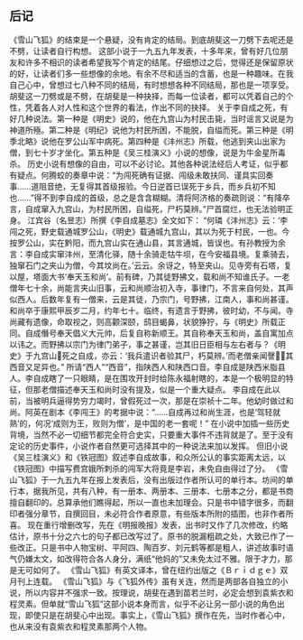 ## 后记

《雪山飞狐》的结束是一个悬疑，没有肯定的结局。到底胡斐这一刀劈下去呢还是不劈，让读者自行构想。
这部小说于一九五九年发表，十多年来，曾有好几位朋友和许多不相识的读者希望我写个肯定的结尾。仔细想过之后，觉得还是保留原状的好，让读者们多一些想像的余地。有余不尽和适当的含蓄，也是一种趣味。在我自己心中，曾想过七八种不同的结局，有时想想各种不同结局，那也是一项享受。胡斐这一刀劈或是不劈，在胡斐是一种抉择，而每一位读者，都可以凭着自己的个性，凭着各人对人性和这个世界的看法，作出不同的抉择。
关于李自成之死，有好几种说法。第一种是《明史》说的，他在九宫山为村民击毙，当时谣言又说是为神道所殛。第二种是《明纪》说他为村民所困，不能脱，自缢而死。第三种是《明季北略》说他在罗公山军中病死。第四种是《沣州志》所载，他逃到夹山出家为僧，到七十岁才坐化。第五种是《吴三桂演义》小说的想像，说是为牛金星所毒杀。
历史小说有想像的自由，可以不必讨论。其他各种说法经后人考证，似乎都有疑点。何腾蛟的奏章中说：“为闯死确有证据、闯级未敢扶同、谨具实回奏事……道阻音绝，无复得其首级报验。今日逆首已误死于乡兵，而乡兵初不知也……”得不到李自成的首级，总之是含含糊糊。清将阿济格的奏疏则说：“有降卒言，自成窜入九宫山，为村民所困，自缢死，尸朽莫辨。”尸首腐烂，也无法验明正身。
江宾谷（名昱志）所撰《李自成墓志》全文如下：
“何璘《沣州志》云：‘李闯之死，野史载通城罗公山，《明史》载通城九宫山，其以为死于村民，一也。今按罗公山，实在黔阳，而九宫山实在通山县，其言通城，皆误也。有孙教授为余言：李自成实窜沣州，至清化驿，随十余骑走牯牛坝，在今安福县境。复乘骑去，独窜石门之夹山为僧，今其坟尚在。’云云。余讶之，特至夹山。见寺旁有石塔，复以屋，塔面大书‘奉天玉和尚’。前有碑，乃其徒野拂文，载和尚不知谁氏子。一老僧年七十余，尚能言夹山旧事，云和尚顺治初入寺，事律门，不言来自何处，其声似西人。后数年复有一僧来，云是其徒，乃宗门，号野拂，江南人，事和尚甚谨。
和尚卒于康熙甲辰岁二月，约年七十。临终，有遗言于野拂，彼时幼，不与闻。寺尚藏有遗像，命取视之，则高颧深颐，鸱目蝎鼻，状貌狰狞，与《明史》所载正同。自成僭号奉天倡义大元帅，后复自称新顺王。其自称奉天玉和尚，盖自寓加点以讳之。而野拂以宗门为律门弟子，事之甚谨，岂其旧日臣相与左右者与？《明史》于九宫山死之自成，亦云：‘我兵遣识者验其尸，朽莫辨。’而老僧亲闻謦，其西音又足异也。”
所请“西人”“西音”，指陕西人和陕西口音。李自成是陕西米脂县人。李自成瞎了一只眼睛，是在围攻开封时给陈永福射瞎的，本是一个极明显的特征，但那老僧描述奉天玉和尚时没有提及，似是一个重大疑点。
李自成在此以前，当被明兵逼得势穷力竭时，曾假死过一次，那是在崇祯十二年。他幼时做过和尚。阿英在剧本《李闯王》的考据中说：“……自成再过和尚生涯，也是‘驾轻就熟’的，何况‘成则为王，败则为僧’，是中国的老一套呢！”
在小说中加插一些历史背境，当然不必一切细节都完全符合史实，只要重大事件不违背就是了。至于没有定论的历史事件，小说作者自然更可选择其中的一种说法来加以发挥。
但旧小说《吴三桂演义》和《铁冠图》叙述李自成故事，和众所公认的事实距离太远，以《铁冠图》中描写费宫娥所刺杀的闯军大将竟是李岩，未免自由得过了分。
《雪山飞狐》于一九五九年在报上发表后，没有出版过作者所认可的单行本。坊间的单行本，据我所见，共有八种，有一册本、两册本、三册本、七册本之分，都是书商擅自翻印的。总算承他们瞧得起，所以一直也未加理会。只是书中错字很多，而翻印者强分章节，自撰回目，未必符合作者原意，有些版本所附的插图，也非作者所喜。
现在重行增删改写，先在《明报晚报》发表，出书时又作了几次修改，约略估计，原书十分之六七的句子都已改写过了。原书的脱漏粗疏之处，大致已作了一些改正。只是书中人物宝树、平阿四、陶百岁、刘元鹤等都是粗人，讲述故事时语气仍嫌太文，如改得符合各人身分，满纸“他妈的”又未免太过不雅。限于才力，那是无可如何了。
《雪山飞狐》有英文译本，曾在纽约出版之《Ｂｒｉｄｇｅ》双月刊上连载。
《雪山飞狐》与《飞狐外传》虽有关连，然而是两部各自独立的小说，所以内容并不强求一致。按理说，胡斐在遇到苗若兰时，必定会想到袁紫衣和程灵素。但单就“雪山飞狐”这部小说本身而言，似乎不必让另一部小说的角色出现，即使只是在胡斐心中出现。事实上，《雪山飞狐》撰作在先，当时作者心中，也从来没有袁紫衣和程灵素那两个人物。